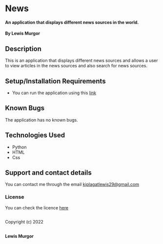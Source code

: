 # News

#### An application that displays different news sources in the world.

#### By **Lewis Murgor**

## Description
This is an application that displays different news sources and allows a user to view articles in the news sources and also search for news sources.

## Setup/Installation Requirements
* You can run the application using this [link]()

## Known Bugs
The application has no known bugs.

## Technologies Used
* Python
* HTML
* Css

## Support and contact details
You can contact me through the email kiplagatlewis29@gmail.com
### License
You can check the licence [here](https://github.com/lewis-murgor/password-locker/blob/master/Licence)
##
Copyright (c) 2022 
##
**Lewis Murgor**